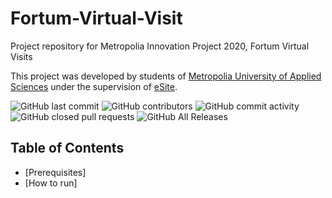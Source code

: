 # Fortum-Virtual-Visit
Project repository for Metropolia Innovation Project 2020, Fortum Virtual Visits  

This project was developed by students of [Metropolia University of Applied Sciences](https://www.metropolia.fi/) under the supervision of [eSite](https://esitevr.com/).  

![GitHub last commit](https://img.shields.io/github/last-commit/geonhuiy/Fortum-Virtual-Visit) ![GitHub contributors](https://img.shields.io/github/contributors/geonhuiy/Fortum-Virtual-Visit) ![GitHub commit activity](https://img.shields.io/github/commit-activity/m/geonhuiy/Fortum-Virtual-Visit) ![GitHub closed pull requests](https://img.shields.io/github/issues-pr-closed-raw/geonhuiy/Fortum-Virtual-Visit) ![GitHub All Releases](https://img.shields.io/github/downloads/geonhuiy/Fortum-Virtual-Visit/total)

## Table of Contents  
* [Prerequisites]
* [How to run]

